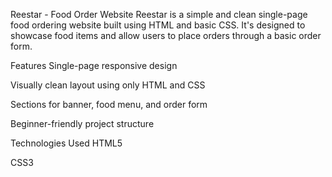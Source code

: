 Reestar - Food Order Website
Reestar is a simple and clean single-page food ordering website built using HTML and basic CSS. It's designed to showcase food items and allow users to place orders through a basic order form.

Features
Single-page responsive design

Visually clean layout using only HTML and CSS

Sections for banner, food menu, and order form

Beginner-friendly project structure

Technologies Used
HTML5

CSS3
